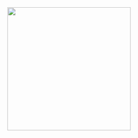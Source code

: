 
<img src="https://www.rulez.com/backgrounds/images/IMG_2290.jpg" style="height: 20em; object-fit: cover;" />

